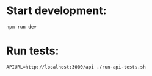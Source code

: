 # Start development:
`npm run dev`

# Run tests:
`APIURL=http://localhost:3000/api ./run-api-tests.sh`
